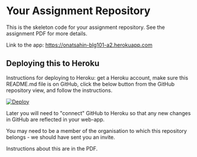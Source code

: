 # Your Assignment Repository

This is the skeleton code for your assignment repository. See the assignment PDF for more details.

Link to the app: https://onatsahin-blg101-a2.herokuapp.com

## Deploying this to Heroku

Instructions for deploying to Heroku: get a Heroku account, make sure this README.md file is on GitHub, click the below button from the GitHub repository view, and follow the instructions.

[![Deploy](https://www.herokucdn.com/deploy/button.png)](https://heroku.com/deploy)

Later you will need to "connect" GitHub to Heroku so that any new changes in GitHub are reflected in your web-app.

You may need to be a member of the organisation to which this repository belongs - we should have sent you an invite.

Instructions about this are in the PDF.
